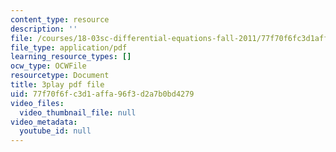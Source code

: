```yaml
---
content_type: resource
description: ''
file: /courses/18-03sc-differential-equations-fall-2011/77f70f6fc3d1affa96f3d2a7b0bd4279_sZ2qulI6GEk.pdf
file_type: application/pdf
learning_resource_types: []
ocw_type: OCWFile
resourcetype: Document
title: 3play pdf file
uid: 77f70f6f-c3d1-affa-96f3-d2a7b0bd4279
video_files:
  video_thumbnail_file: null
video_metadata:
  youtube_id: null
---
```

